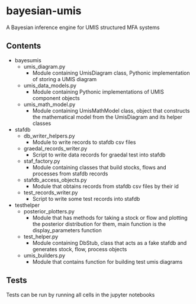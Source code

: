 # bayesian-umis
A Bayesian inference engine for UMIS structured MFA systems

## Contents

* bayesumis
    * umis_diagram.py
        * Module containing UmisDiagram class, Pythonic implementation of storing a UMIS diagram
    * umis_data_models.py
        * Module containing Pythonic implementations of UMIS component objects
    * umis_math_model.py
        * Module containing UmisMathModel class, object that constructs the mathematical model from the UmisDiagram and its helper classes
* stafdb  
    * db_writer_helpers.py
        * Module to write records to stafdb csv files
    * graedal_records_writer.py
        * Script to write data records for graedal test into stafdb
     * staf_factory.py
        * Module containing classes that build stocks, flows and processes from stafdb records
     * stafdb_access_objects.py
        * Module that obtains records from stafdb csv files by their id
     * test_records_writer.py
        * Script to write some test records into stafdb
* testhelper
    * posterior_plotters.py
        * Module that has methods for taking a stock or flow and plotting the posterior distribution for them, main function is the display_parameters function
     * test_helper.py
         * Module containing DbStub, class that acts as a fake stafdb and generates stock, flow, process objects
     * umis_builders.py
         * Module that contains function for building test umis diagrams
         
         
## Tests
Tests can be run by running all cells in the jupyter notebooks
